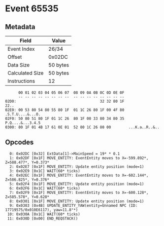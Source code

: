 # Event 65535

## Metadata

| Field           | Value    |
|-----------------|----------|
| Event Index     | 26/34    |
| Offset          | 0x02DC   |
| Data Size       | 50 bytes |
| Calculated Size | 50 bytes |
| Instructions    | 12       |

```
      00 01 02 03 04 05 06 07  08 09 0A 0B 0C 0D 0E 0F
      -- -- -- -- -- -- -- --  -- -- -- -- -- -- -- --
02D0:                                      32 32 80 1F              22..
02E0: 00 53 80 54 80 55 80 1F  01 1C 26 80 1F 00 4F 80  .S.T.U....&...O.
02F0: 50 80 51 80 1F 01 1C 26  80 1F 00 33 80 34 80 35  P.Q....&...3.4.5
0300: 80 1F 01 4B 17 61 0E 01  52 80 1C 26 80 00        ...K.a..R..&..  
```

## Opcodes

```
  0: 0x02DC [0x32] ExtData[1]->MainSpeed = 19* * 0.1
  1: 0x02DF [0x1F] MOVE_ENTITY: EventEntity moves to X=-599.892*, Z=588.477*, Y=0.373*
  2: 0x02E7 [0x1F] MOVE_ENTITY: Update entity position (mode=1)
  3: 0x02E9 [0x1C] WAIT(60* ticks)
  4: 0x02EC [0x1F] MOVE_ENTITY: EventEntity moves to X=-602.144*, Z=586.825*, Y=0.376*
  5: 0x02F4 [0x1F] MOVE_ENTITY: Update entity position (mode=1)
  6: 0x02F6 [0x1C] WAIT(60* ticks)
  7: 0x02F9 [0x1F] MOVE_ENTITY: EventEntity moves to X=-600.128*, Z=585.578*, Y=0.628*
  8: 0x0301 [0x1F] MOVE_ENTITY: Update entity position (mode=1)
  9: 0x0303 [0x4B] UPDATE_ENTITY_YAW(entity=Unnamed NPC (ID: 17719575/0x010E6117), yaw=11.8°*)
 10: 0x030A [0x1C] WAIT(60* ticks)
 11: 0x030D [0x00] END_REQSTACK()
```
